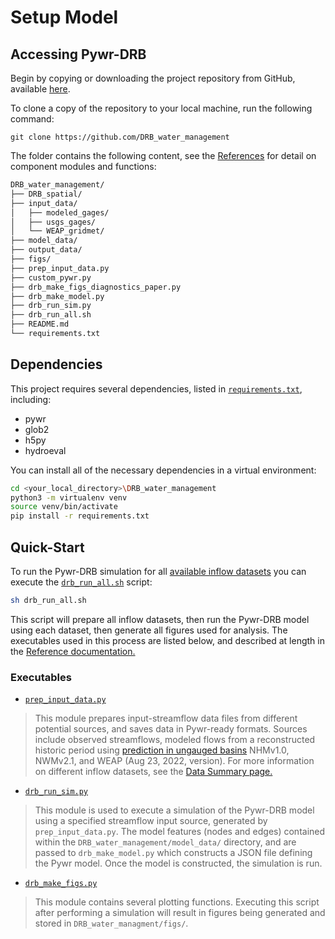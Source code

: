 # Setup Model

## Accessing Pywr-DRB

Begin by copying or downloading the project repository from GitHub, available [here](https://github.com/ahamilton144/DRB_water_management).

To clone a copy of the repository to your local machine, run the following command:

```
git clone https://github.com/DRB_water_management
```

The folder contains the following content, see the [References](../../API_References/api_references.md) for detail on component modules and functions:

```Bash
DRB_water_management/
├── DRB_spatial/
├── input_data/
│   ├── modeled_gages/
│   ├── usgs_gages/
│   └── WEAP_gridmet/
├── model_data/
├── output_data/
├── figs/
├── prep_input_data.py
├── custom_pywr.py
├── drb_make_figs_diagnostics_paper.py
├── drb_make_model.py
├── drb_run_sim.py
├── drb_run_all.sh
├── README.md
└── requirements.txt
```


## Dependencies

This project requires several dependencies, listed in [`requirements.txt`](https://github.com/DRB_water_managment/requirements.txt), including:
- pywr
- glob2
- h5py
- hydroeval

You can install all of the necessary dependencies in a virtual environment:

```Bash
cd <your_local_directory>\DRB_water_management
python3 -m virtualenv venv
source venv/bin/activate
pip install -r requirements.txt
```

## Quick-Start

To run the Pywr-DRB simulation for all [available inflow datasets](../Supplemental/data_summary.md) you can execute the [`drb_run_all.sh`](../API_References/drb_run_all.md) script:

```Bash
sh drb_run_all.sh
```

This script will prepare all inflow datasets, then run the Pywr-DRB model using each dataset, then generate all figures used for analysis.  The executables used in this process are listed below, and described at length in the [Reference documentation.](../API_References/api_references.md)

### Executables

- [`prep_input_data.py`](../API_References/prep_input_data.md)
> This module prepares input-streamflow data files from different potential sources, and saves data in Pywr-ready formats. Sources include observed streamflows, modeled flows from a reconstructed historic period using [prediction in ungauged basins](../Supplemental/pub.md) NHMv1.0, NWMv2.1, and WEAP (Aug 23, 2022, version). For more information on different inflow datasets, see the [Data Summary page.](../Supplemental/data_summary.md)

- [`drb_run_sim.py`](../API_References/drb_run_sim.md)
> This module is used to execute a simulation of the Pywr-DRB model using a specified streamflow input source, generated by `prep_input_data.py`. The model features (nodes and edges) contained within the `DRB_water_management/model_data/` directory, and are passed to `drb_make_model.py` which constructs a JSON file defining the Pywr model. Once the model is constructed, the simulation is run.

- [`drb_make_figs.py`](../API_References/api_references.md)
> This module contains several plotting functions. Executing this script after performing a simulation will result in figures being generated and stored in `DRB_water_managment/figs/`.
